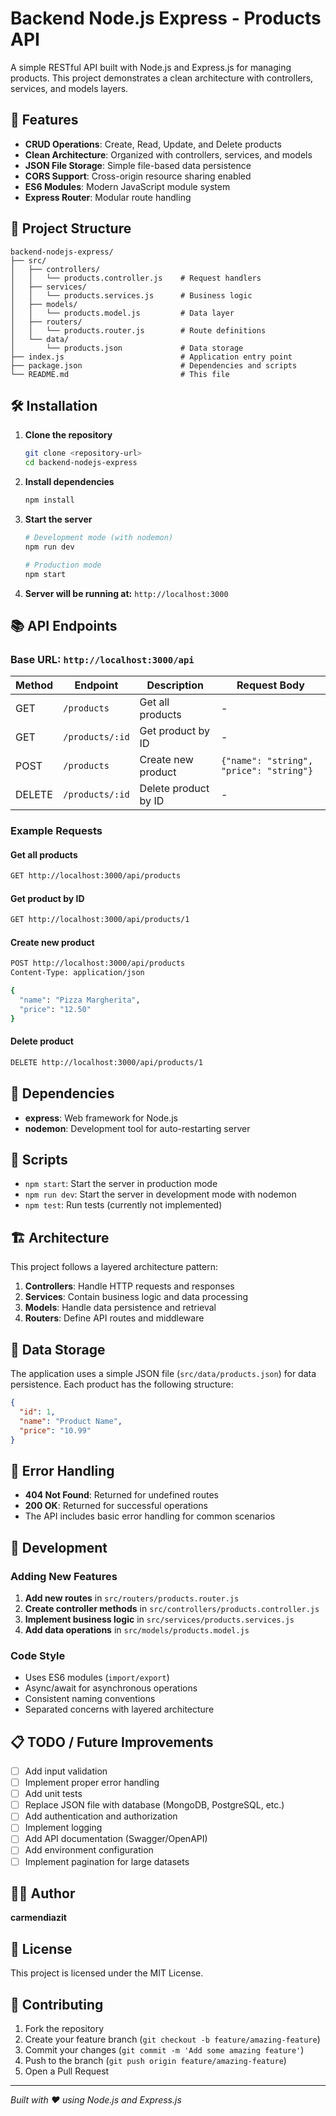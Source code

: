 # Backend Node.js Express - Products API

A simple RESTful API built with Node.js and Express.js for managing products. This project demonstrates a clean architecture with controllers, services, and models layers.

## 🚀 Features

- **CRUD Operations**: Create, Read, Update, and Delete products
- **Clean Architecture**: Organized with controllers, services, and models
- **JSON File Storage**: Simple file-based data persistence
- **CORS Support**: Cross-origin resource sharing enabled
- **ES6 Modules**: Modern JavaScript module system
- **Express Router**: Modular route handling

## 📁 Project Structure

```
backend-nodejs-express/
├── src/
│   ├── controllers/
│   │   └── products.controller.js    # Request handlers
│   ├── services/
│   │   └── products.services.js      # Business logic
│   ├── models/
│   │   └── products.model.js         # Data layer
│   ├── routers/
│   │   └── products.router.js        # Route definitions
│   └── data/
│       └── products.json             # Data storage
├── index.js                          # Application entry point
├── package.json                      # Dependencies and scripts
└── README.md                         # This file
```

## 🛠️ Installation

1. **Clone the repository**
   ```bash
   git clone <repository-url>
   cd backend-nodejs-express
   ```

2. **Install dependencies**
   ```bash
   npm install
   ```

3. **Start the server**
   ```bash
   # Development mode (with nodemon)
   npm run dev
   
   # Production mode
   npm start
   ```

4. **Server will be running at:** `http://localhost:3000`

## 📚 API Endpoints

### Base URL: `http://localhost:3000/api`

| Method | Endpoint | Description | Request Body |
|--------|----------|-------------|---------------|
| GET    | `/products` | Get all products | - |
| GET    | `/products/:id` | Get product by ID | - |
| POST   | `/products` | Create new product | `{"name": "string", "price": "string"}` |
| DELETE | `/products/:id` | Delete product by ID | - |

### Example Requests

#### Get all products
```bash
GET http://localhost:3000/api/products
```

#### Get product by ID
```bash
GET http://localhost:3000/api/products/1
```

#### Create new product
```bash
POST http://localhost:3000/api/products
Content-Type: application/json

{
  "name": "Pizza Margherita",
  "price": "12.50"
}
```

#### Delete product
```bash
DELETE http://localhost:3000/api/products/1
```

## 🔧 Dependencies

- **express**: Web framework for Node.js
- **nodemon**: Development tool for auto-restarting server

## 📝 Scripts

- `npm start`: Start the server in production mode
- `npm run dev`: Start the server in development mode with nodemon
- `npm test`: Run tests (currently not implemented)

## 🏗️ Architecture

This project follows a layered architecture pattern:

1. **Controllers**: Handle HTTP requests and responses
2. **Services**: Contain business logic and data processing
3. **Models**: Handle data persistence and retrieval
4. **Routers**: Define API routes and middleware

## 💾 Data Storage

The application uses a simple JSON file (`src/data/products.json`) for data persistence. Each product has the following structure:

```json
{
  "id": 1,
  "name": "Product Name",
  "price": "10.99"
}
```

## 🚦 Error Handling

- **404 Not Found**: Returned for undefined routes
- **200 OK**: Returned for successful operations
- The API includes basic error handling for common scenarios

## 🔄 Development

### Adding New Features

1. **Add new routes** in `src/routers/products.router.js`
2. **Create controller methods** in `src/controllers/products.controller.js`
3. **Implement business logic** in `src/services/products.services.js`
4. **Add data operations** in `src/models/products.model.js`

### Code Style

- Uses ES6 modules (`import/export`)
- Async/await for asynchronous operations
- Consistent naming conventions
- Separated concerns with layered architecture

## 📋 TODO / Future Improvements

- [ ] Add input validation
- [ ] Implement proper error handling
- [ ] Add unit tests
- [ ] Replace JSON file with database (MongoDB, PostgreSQL, etc.)
- [ ] Add authentication and authorization
- [ ] Implement logging
- [ ] Add API documentation (Swagger/OpenAPI)
- [ ] Add environment configuration
- [ ] Implement pagination for large datasets

## 👨‍💻 Author

**carmendiazit**

## 📄 License

This project is licensed under the MIT License.

## 🤝 Contributing

1. Fork the repository
2. Create your feature branch (`git checkout -b feature/amazing-feature`)
3. Commit your changes (`git commit -m 'Add some amazing feature'`)
4. Push to the branch (`git push origin feature/amazing-feature`)
5. Open a Pull Request

---

*Built with ❤️ using Node.js and Express.js*
